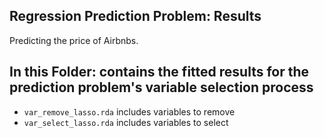 ## Regression Prediction Problem: Results

Predicting the price of Airbnbs.

## In this Folder: contains the fitted results for the prediction problem's variable selection process

- `var_remove_lasso.rda` includes variables to remove
- `var_select_lasso.rda` includes variables to select